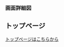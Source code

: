 ### 画面詳細図
## トップページ
[トップページはこちらから](https://www.figma.com/file/rTK3PbTy0p6beZi5GciOc1/トップページ?node-id=0%3A1)
